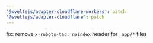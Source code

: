 ```yaml
---
'@sveltejs/adapter-cloudflare-workers': patch
'@sveltejs/adapter-cloudflare': patch
---
```


fix: remove `x-robots-tag: noindex` header for `_app/*` files
